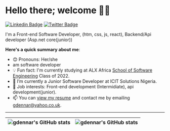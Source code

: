 # Hello there; welcome 👋🏾



[![Linkedin Badge](https://img.shields.io/badge/-golden-blue?style=for-the-badge&logo=Linkedin&logoColor=white&link=https://www.linkedin.com/in/golden-dennar-1b11ab9a)](https://www.linkedin.com/in/golden-dennar-1b11ab9a/) [![Twitter Badge](https://img.shields.io/badge/-@mycode_journey-1ca0f1?style=for-the-badge&logo=twitter&logoColor=white&link=https://twitter.com/mycode_journey)](https://twitter.com/mycode_journey)



I'm a Front-end Software Developer, (htm, css, js, react), Backend/Api developer (Asp.net core(junior))



**Here's a quick summary about me**:



- 😊 Pronouns: Her/she
- am software developer
- 💡 Fun fact: I'm currently studying at ALX Africa [School of Software Engineering](https://www.alxafrica.com/software-engineering-2022/) Class of 2022.
- 🌱 I’m currently a Junior Software Developer at ICIT Solutions Nigeria.
- 💼 Job interests: Front-end development (Intermidiate), api development(junior).
- 📫 You can [view my resume](#) and contact me by emailing gdennar@yahoo.co.uk.



---



| <img align="center" src="https://github-readme-stats.vercel.app/api?username=gdennar&show_icons=true&include_all_commits=true&hide_border=true" alt="gdennar's GitHub stats" /> | <img align="center" src="https://github-readme-stats.vercel.app/api/top-langs/?username=gdennar&langs_count=8&layout=compact&hide_border=true" alt="gdennar's GitHub stats" /> |
| ------------- | ------------- |
